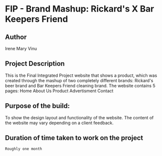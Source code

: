 # FIP - Brand Mashup: Rickard's X Bar Keepers Friend

## Author
Irene Mary Vinu

## Project Description
This is the Final Integrated Project website that shows a product, which was created through the mashup of two completely different brands: Rickard's beer brand and Bar Keepers Friend cleaning brand. 
The website contains 5 pages:
    Home
    About Us
    Product
    Advertisment
    Contact
    
## Purpose of the build:
  To show the design layout and functionality of the website. 
  The content of the website may vary depending on a client feedback.
  
## Duration of time taken to work on the project
    Roughly one month

